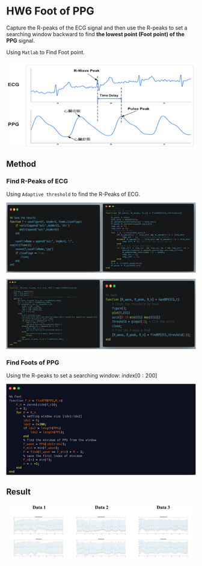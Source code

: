 # HW6 Foot of PPG

Capture the R-peaks of the ECG signal and then use the R-peaks to set a searching window backward to find **the lowest point (Foot point) of the PPG** signal.

Using `Matlab` to Find Foot point.

![image](out/ECG_PPG.png)

## Method

### Find R-Peaks of ECG

Using ``Adaptive threshold`` to find the R-Peaks of ECG.

![image](out/findR.png)

![image](out/findR1.png)

### Find Foots of PPG

Using the R-peaks to set a searching window: $index[0:200]$

![image](out/findF.png)

## Result

![image](out/result.png)